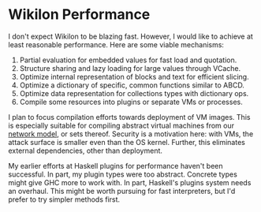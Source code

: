 
Wikilon Performance
===================

I don't expect Wikilon to be blazing fast. However, I would like to achieve at least reasonable performance. Here are some viable mechanisms:

1. Partial evaluation for embedded values for fast load and quotation.
1. Structure sharing and lazy loading for large values through VCache.
1. Optimize internal representation of blocks and text for efficient slicing. 
1. Optimize a dictionary of specific, common functions similar to ABCD. 
1. Optimize data representation for collections types with dictionary ops.
1. Compile some resources into plugins or separate VMs or processes.

I plan to focus compilation efforts towards deployment of VM images. This is especially suitable for compiling abstract virtual machines from our [network model](NetworkModel.md), or sets thereof. Security is a motivation here: with VMs, the attack surface is smaller even than the OS kernel. Further, this eliminates external dependencies, other than deployment. 

My earlier efforts at Haskell plugins for performance haven't been successful. In part, my plugin types were too abstract. Concrete types might give GHC more to work with. In part, Haskell's plugins system needs an overhaul. This might be worth pursuing for fast interpreters, but I'd prefer to try simpler methods first.
